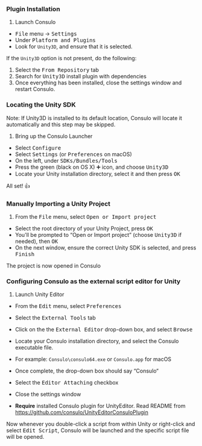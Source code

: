 ### Plugin Installation
1. Launch Consulo
- <kbd>File</kbd> menu -> <kbd>Settings</kbd>
- Under <kbd>Platform and Plugins</kbd>
- Look for `Unity3D`, and ensure that it is selected.

If the `Unity3D` option is not present, do the following:

1. Select the <kbd>From Repository</kbd> tab
1. Search for <kbd>Unity3D</kbd> install plugin with dependencies
1. Once everything has been installed, close the settings window and restart Consulo.

### Locating the Unity SDK
Note: If Unity3D is installed to its default location, Consulo will locate it automatically and this step may be skipped.

1. Bring up the Consulo Launcher
- Select <kbd>Configure</kbd>
- Select <kbd>Settings</kbd> (or <kbd>Preferences</kbd> on macOS)
- On the left, under <kbd>SDKs/Bundles/Tools</kbd>
- Press the green (black on OS X) <kbd>➕</kbd> icon, and choose <kbd>Unity3D</kbd>
- Locate your Unity installation directory, select it and then press <kbd>OK</kbd>

All set! :+1:

### Manually Importing a Unity Project

 1. From the <kbd>File</kbd> menu, select <kbd>Open or Import project</kbd>
 - Select the root directory of your Unity Project, press <kbd>OK</kbd>
 - You'll be prompted to “Open or Import project” (choose <kbd>Unity3D</kbd> if needed), then <kbd>OK</kbd>
 - On the next window, ensure the correct Unity SDK is selected, and press <kbd>Finish</kbd>

The project is now opened in Consulo

### Configuring Consulo as the external script editor for Unity

1. Launch Unity Editor
- From the <kbd>Edit</kbd> menu, select <kbd>Preferences</kbd>
- Select the <kbd>External Tools</kbd> tab
- Click on the the <kbd>External Editor</kbd> drop-down box, and select <kbd>Browse</kbd>
- Locate your Consulo installation directory, and select the Consulo executable file.
 - For example: `Consulo\consulo64.exe` or `Consulo.app` for macOS
- Once complete, the drop-down box should say “Consulo“
- Select the <kbd>Editor Attaching</kbd> checkbox
- Close the settings window

- **Require** installed Consulo plugin for UnityEditor. Read README from https://github.com/consulo/UnityEditorConsuloPlugin

Now whenever you double-click a script from within Unity or right-click and select <kbd>Edit Script</kbd>, Consulo will be launched and the specific script file will be opened.
